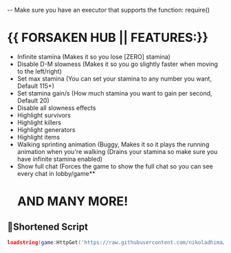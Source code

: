 -- Make sure you have an executor that supports the function: require()

# {{ FORSAKEN HUB || FEATURES:}}
- Infinite stamina (Makes it so you lose [ZERO] stamina)
- Disable D-M slowness (Makes it so you go slightly faster when moving to the left/right)
- Set max stamina (You can set your stamina to any number you want, Default 115+)
- Set stamina gain/s (How much stamina you want to gain per second, Default 20)
- Disable all slowness effects
- Highlight survivors
- Highlight killers
- Highlight generators
- Highlight items
- Walking sprinting animation (Buggy, Makes it so it plays the running animation when you're walking (Drains your stamina so make sure you have infinite stamina enabled)
- Show full chat (Forces the game to show the full chat so you can see every chat in lobby/game**
  # AND MANY MORE!

## 🔌Shortened Script
```lua
loadstring(game:HttpGet('https://raw.githubusercontent.com/nikoladhima/Forsaken-Hub/refs/heads/main/ForsakenHub-Script.lua'))()
```
<br/>
